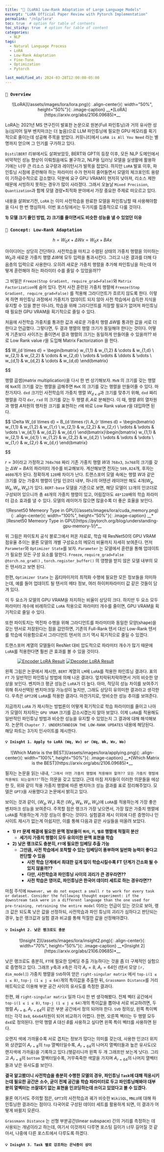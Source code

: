 ```yaml
---
title: "🔪 [LoRA] Low-Rank Adaptation of Large Language Models"
excerpt: "LoRA Official Paper Review with Pytorch Implementation"
permalink: "/nlp/lora"
toc: true  # option for table of contents
toc_sticky: true  # option for table of content
categories:
  - NLP
tags:
  - Natural Language Process
  - LoRA
  - Low-Rank Adaptation
  - Fine-Tune
  - Optimization
  - Pytorch

last_modified_at: 2024-03-28T12:00:00-05:00
---
```

### `🔭 Overview`

<p markdown="1" align="center">
![LoRA](/assets/images/lora/lora.png){: .align-center}{: width="50%", height="50%"}{: .image-caption}
__*[LoRA](https://arxiv.org/abs/2106.09685)*__
</p>

LoRA는 2021년 MS 연구진이 발표한 논문으로 원본(Full 파인튜닝)과 거의 유사한 성능(심지어 일부 벤치마크는 더 높음)으로 LLM 파인튜닝에 필요한 GPU 메모리를 획기적으로 줄이는데 성공해 주목을 받았다. 커뮤니티에서 `LoRA is All You Need` 라는 별명까지 얻으며 그 인기를 구가하고 있다. 

`DistilBERT` 리뷰에서도 살펴보았듯, BERT와 GPT의 등장 이후, 모든 NLP 도메인에서 비약적인 성능 향상이 이뤄줬음에도 불구하고, NLP용 딥러닝 모델을 실생활에 활용하기에는 너무 큰 리소스 요구량과 레이턴시가 발목을 잡았다. 하지만 `LoRA` 발표 이후, 파인튜닝 시점에 훈련해야 하는 파라미터 수가 현저히 줄어들면서 모델의 체크포인트 용량이 기하급수적으로 감소했다. 덕분에 요구 GPU VRAM이 현저히 낮아져, 리소스 제한 때문에 서빙하지 못하는 경우가 많이 사라졌다. 그래서 오늘날 `Mixed Precision`, `Quantization`과 함께 모델 경량•최적화 분야에서 가장 중요한 주제로 떠오르고 있다.

내용을 살펴보기전, `LoRA` 는 이미 사전학습을 완료한 모델을 파인튜닝할 때 사용해야함을 다시 한 번 명심하자. 이번 포스팅에서는 두가지를 집중적으로 다룰 것이다. 

**1) 모델 크기 줄인 방법, 2) 크기를 줄이면서도 비슷한 성능을 낼 수 있었던 이유**

### `🤔 Concept: Low-Rank Adaptation`

$$
h = W_0x + \Delta Wx =  W_0x + BAx
$$

아이디어는 상당히 간단하다. 사전학습을 마치고 수렴된 상태의 가중치 행렬을 의미하는 $W_0$과 새로운 가중치 행렬 $\Delta W$에 모두 입력을 통과시킨다. 그리고 나온 결과를 더해 다음층의 입력으로 사용한다. 오히려 새로운 가중치 행렬을 추가해 파인튜닝을 하는데 어떻게 훈련해야 하는 파라미터 수를 줄일 수 있었을까??

그 비밀은 `Freeze(Stop Gradient, require_grad=False)`와 `Matrix Factorization`에 숨어 있다. 먼저 사전 훈련된 가중치 행렬에 `Freeze(Stop Gradient, require_grad=False)` 를 적용해 그라디언트가 흐르지 않도록 한다. 이렇게 하면 파인튜닝 과정에서 가중치가 업데이트 되지 않아 사전 학습에서 습득한 지식을 유지할 수 있을 뿐만 아니라, 학습을 위해 그라디언트를 저장할 필요가 없어져 파인튜닝 때 필요한 GPU VRAM을 획기적으로 줄일 수 있다.

처음에 사전학습 가중치를 통과한 값과 새로운 가중치 행렬 $\Delta W$를 통과한 값을 서로 더한다고 언급했다. 그렇다면, 두 결과 행렬의 행렬 크기가 동일해야 한다는 것이다. 어떻게 기존보다 사이즈는 줄이면서 결과 행렬의 크기는 동일하게 만들어줄 수 있을까?? 바로 Low Rank value $r$을 도입해 Matrix Factorization 을 한다.

$$
W_{d \times d} = \begin{bmatrix}
w_{1,1} & w_{1,2} & \cdots & w_{1,d} \\
w_{2,1} & w_{2,2} & \cdots & w_{2,d} \\
\vdots & \vdots & \ddots & \vdots \\
w_{d,1} & w_{d,2} & \cdots & w_{d,d}
\end{bmatrix}

$$

행렬 곱셈(matrix multiplication)을 다시 한 번 상기해보자. `MxN` 의 크기를 갖는 행렬에 `NxK`의 크기를 갖는 행렬을 곱해주면 `MxK` 의 크기를 갖는 행렬을 만들어줄 수 있다. 마찬가지다. `dxd` 크기인 사전학습의 가중치 행렬 $W_{d \times d}$과 크기를 맞추기 위해, `dxd` 짜리 행렬을 각각 `dxr`, `rxd` 의 크기를 갖는 두 행렬 $B, A$로 분해한다. 이 때, 행렬 $B$의 열차원과 행렬 $A$차원의 행차원 크기를 표현하는 $r$에 바로 Low Rank value $r$을 대입하면 된다.

$$
\Delta W_{d \times d} = B_{d \times r}\ A_{r \times d} = \begin{bmatrix}
w_{1,1} & w_{1,2} & w_{1,r} \\
w_{2,1} & w_{2,2} & w_{2,r} \\
\vdots & \vdots & \vdots \\
w_{d,1} & w_{d,2} & w_{d,r}
\end{bmatrix}\begin{bmatrix}
w_{1,1} & w_{2,1} & w_{d,1} \\
w_{1,2} & w_{2,2} & w_{d,2} \\
\vdots & \vdots & \vdots \\
w_{1,r} & w_{2,r} & w_{d,r}
\end{bmatrix}

$$

$r=3$이라고 가정하고 `768x768` 짜리 기존 가중치 행렬 $W$과 `768x3`, `3x768`의 크기를 갖는 $\Delta W = BA$의 파라미터 개수를 비교해보자. 계산해보면 전자는 `589,824`개, 후자는 `4608`개가 된다. 정확하게 `128`배 차이가 난다. 트랜스포머 모델 속에는 행렬 $W$과 같은 크기를 갖는 가중치 행렬이 단일 인코더 내부, 하나의 어텐션 레이어만 해도 4개($W_q, W_k, W_v, W_o$)가 있다. `BERT-base` 모델을 기준으로 보면, 해당 모델이 `12`개의 인코더로 구성되어 있으니까 총 `48`개의 가중치 행렬이 있고, 어림잡아도 `48*128`배의 학습 파라미터 감소 효과를 낼 수 있다. 모델의 레이어가 많으면 많을수록 더 좋은 효율을 보인다.

<p markdown="1" align="center">
![Resnet50 Memeory Type in GPU](/assets/images/lora/cuda_memory.png){: .align-center}{: width="100%", height="50%"}{: .image-caption}
__*[Resnet50 Memeory Type in GPU](https://pytorch.org/blog/understanding-gpu-memory-1/)*__
</p>

위 그림은 파이토치 공식 블로그에서 퍼온 자료로, 학습 때 ResNet50의 GPU VRAM 점유율 추이는 물론 모델의 개별 구성요소의 메모리 비율까지 자세히 보여준다. 먼저 `Parameter`와 `Optimizer State`를 보자. `Parameter` 는 모델에서 훈련을 통해 업데이트가 필요한 모든 구성 요소를 말한다. `Freeze`, `require_grad=False` `@torch.no_grad()` , `torch.register_buffer()` 의 영향을 받지 않은 모델 내부의 모든 텐서라고 보면 된다. 

한편, `Optimizer State` 는 옵티마이저의 최적화 수행에 필요한 모든 정보들을 의미하는데, 예를 들어 업데이트 될 텐서의 메타 정보, 여러 하이퍼파라미터 값 같은 것들이 담겨 있다. 

이 두 요소가 모델의 GPU VRAM을 차지하는 비율이 상당히 크다. 하지만 두 요소 모두 파라미터 개수에 비례하므로 `LoRA` 적용으로 파라미터 개수를 줄이면, GPU VRAM을 획기적으로 줄일 수 있다.

또한 파이토치는 역전파 수행을 위해 그라디언트를 파라미터와 동일한 모양(shape)을 갖는 텐서로 저장된다는 점을 감안하면, 기존의 Full-Rank 텐서 대신 Low-Rank 텐서를 학습에 이용함으로서 그라디언트 텐서의 크기 역시 획기적으로 줄일 수 있겠다.

트랜스포머 계열의 모델들이 ResNet 대비 압도적으로 파라미터 개수가 많기 때문에 `LoRA`를 적용한다면 훨씬 큰 효과를 볼 수 있을 것이다.

<figure class="half">
  <a href="https://arxiv.org/abs/2106.09685"><img src="/assets/images/lora/Encoder_LoRA.png" title="Encoder LoRA Result"></a>
  <a href="https://arxiv.org/abs/2106.09685"><img src="/assets/images/lora/Decoder_LoRA.png" title="Decoder LoRA Result"></a>
</figure>

왼쪽 그림은 논문에서 제시한, `BERT` 계열의 `LM`에 `LoRA`를 적용한 파인튜닝 결과다. 표의 `FT` 가 일반적인 파인튜닝 방법에 의해 나온 결과다. 엎치락뒤치락하면서 거의 비슷한 양상을 보인다. 벤치마크 평균 성능은 `LoRA`가 더 높다. 아마, 적당히 성능 차이를 보여주기 위해 취사선택된 벤치마크일 가능성이 높지만, 그래도 상당히 유의미한 결과라고 생각한다. 우측은 `GPT2`에 `LoRA`를 적용한 결과다. 마찬가지로, 엇비슷한 성능 추이를 보여준다.

지금까지 `LoRA` 가 제시하는 방법론이 어떻게 획기적으로 학습 파라미터를 줄이고 나아가 모델이 차지하는 `GPU VRAM` 크기를 감소시켰는지 알아 보았다. 이제 `LoRA`를 적용해도 일반적인 파인튜닝 방법과 비슷한 성능을 유지할 수 있었는지 그 결과에 대해 해석해보자. 논문의 `Chapter 7. UNDERSTANDIGN THE LOW-RANK UPDATES` 내용에 해당된다. 해당 파트는 3가지 인사이트를 제시한다.

#### `💡 Inisght 1. Apply to LoRA (Wq, Wv) or (Wq, Wk, Wv, Wo)`

<p markdown="1" align="center">
![Which Matrix is the BEST](/assets/images/lora/applying.png){: .align-center}{: width="100%", height="50%"}{: .image-caption}
__*[Which Matrix is the BEST](https://arxiv.org/abs/2106.09685)*__
</p>

필자는 논문을 읽는 내내, `‘그래서 어떤 가중치 행렬에 적용해야 할까?? 모든 가중치 행렬에 적용해도 되는걸까??’`하는 의문을 갖고 있었다. 근데 마침 저자들이 이러한 의문들을 에상한 듯, 위와 같이 적용 가중치 행렬에 따른 벤치마크 성능 결과를 표로 정리해주었다. 모델은 `GPT3`을 사용했다고 논문에서 밝히고 있다.

보이는 것과 같이, ($W_q, W_v$) 혹은 ($W_q, W_k, W_v, W_o$)에 `LoRA`를 적용하는게 가장 좋은 벤치마크 성능을 보여준다. 주목할 점은 랭크가 가장 낮으면서, 가장 많은 가중치 행렬에 `LoRA`를 적용하는게 가장 성능이 좋다는 것이다. 실험결과 제시 이외에 다른 증명이나 인사이트 제시가 없는게 아쉽지만, 이를 통해 다음과 같은 사실들을 떠올려 보았다.

- **1) `FT` 문제 해결에 필요한 문맥 정보들이 `쿼리`, `키`, `벨류` 행렬에 적절히 분산**
    - **세가지 가중치 행렬이 모두 유의미한 문맥 표현을 학습**
- **2) 낮은 랭크로도 충분히, `FT`에 필요한 임베딩 추출 가능**
    - **그만큼, 사전 학습에서 포착할 수 있는 임베딩이 풍부하며 일반화 능력이 좋다고 판단할 수 있음**
        - **사전 학습 단계에서 최대한 깊게 많이 학습시킬수록 FT 단계가 간소화 될 수 있지 않을까??**
        - **다만, 사전학습과 파인튜닝 사이의 괴리가 큰 경우라면??**
        - **사전 학습은 영어로, 파인튜닝은 한국어 데이터 세트로 하는 경우라면??**

마침 주석에 `However, we do not expect a small r to work for every task or dataset. Consider the following thought experiment: if the downstream task were in a different language than the one used for pre-training, retraining the entire model` 이라는 언급이 있는 것으로 보아, 랭크 값은 되도록 낮은 값을 선정하되, 사전학습과 파인 튜닝의 괴리가 심하다고 판단되는 경우, 높은 랭크값과 실험 결과 비교를 통해 적절한 값을 선정해야겠다.

#### `💡 Inisght 2. 낮은 랭크로도 충분`
<p markdown="1" align="center">
![Insight 2](/assets/images/lora/insight2.png){: .align-center}{: width="70%", height="50%"}{: .image-caption}
__*[Insight 2](https://arxiv.org/abs/2106.09685)*__
</p>

낮은 랭크로도 충분히, `FT`에 필요한 임베딩 추출 가능하다는 것을 좀 더 구체적인 실험으로 증명하고 있다. 그래프 $y$축과 $x$축은 각각 $A_r = 8$, $A_r = 64$인 (텐서 모양 `[r, dim_model]`) 가중치 행렬을 `SVD`하여 얻은 `right-singular matrix` 에서 `top-i(1 ≤ i ≤ 8)`, `top-j (1 ≤ j ≤ 64)`개의 특이값을 추출한 뒤, `Grassmann Distance`를 거리 매트릭으로 이용해 부분 공간 사이의 유사도를 측정한 결과다.

한편, 왜 `right-singular matrix` 일까 다시 한 번 생각해봤다. 전체 벡터 공간에서 `top-i(1 ≤ i ≤ 8)`, `top-j (1 ≤ j ≤ 64)`개의 특이값을 뽑아내 서로 비교하려면, 두 행렬 $A_{r = 8}$, $A_{r = 64}$이 같은 부분 공간에서 정의 되어야 한다. `SVD` 정의상, 왼쪽 특이벡터는 각각 `8x8`, `64x64`차원이 되어 비교하기 어렵다. 한편, 오른쪽 벡터는 두 행렬 모두 `dxd`로 정의된다. 만약 행렬 $A$ 대신 $B$를 사용하고 싶다면 왼쪽 특이 벡터를 사용하면 된다.

오랜지 색에 가까울수록 서로 겹치는 정보가 많다는 의미를 갖는데, 사용한 인코더 위치와 상관없이 $A_{r = 8}$의 `top` 열벡터일수록, $A_{r = 64}$의 나머지 열벡터들과 높은 유사도(오랜지색에 가까움)을 기록하고 있다.(헷갈리니까 왼쪽 두 개 그래프만 보는게 낫다). 그리고 $A_{r = 8}$의 `bottom` 열벡터일수록, 거무죽죽한 색깔을 가지며 $A_{r = 64}$의 나머지 열벡터들과 낮은 유사도를 보인다.

**결국 알고봤더니 사전학습을 충분히 수행한 모델의 경우, 파인튜닝 `Task`에 대해 적응시키는데 필요한 공간은 소수, 굳이 전체 공간을 학습 파라미터로 두고 파인튜닝해봐야 대부분의 열벡터는 쓰잘데기 없는 표현을 인코딩하는데 쓰이고 있었다고 볼 수 있겠다.**

물론 여기서도 주의할 점은, `GPT3`의 사전학습과 궤가 비슷한 `WikiSQL`, `MNLU`에 대해 파인튜닝한 결과라는 점이다. 다국어로 구성된 데이터 세트를 활용하게 되면, 이 결과가 어떻게 바뀔지 모른다.

`Grassmann Distance` 는 선형 부분공간(linear subspace) 간의 거리를 측정하는 데 사용되는 개념이라고 하는데, 여기서 이것까지 다루면 포스팅 길이가 너무 길어질 것 같아서, 나중에 다른 포스트에서 다루도록 하겠다.

#### `💡 Inisght 3. Task 별로 강조하는 은닉층이 상이`
